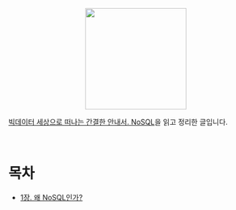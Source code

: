 <p align="center"><img src="http://image.yes24.com/momo/TopCate239/MidCate002/23813585.jpg" width="200"><br> </p>

[빅데이터 세상으로 떠나는 간결한 안내서. NoSQL](http://www.yes24.com/Product/Goods/8510944)을 읽고 정리한 글입니다.

<br>

# 목차
* [1장. 왜 NoSQL인가?](./ch01_%EC%99%9C_nosql%EC%9D%B8%EA%B0%80.md)




